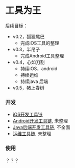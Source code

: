 # 工具为王

后续目标：
* v0.2，狐狸尾巴
  - 完成iOS工具的整理
* v0.3，半吊子
  - 完成Android工具整理
* v0.4，心如刀割
  - 持续iOS，android
  - 持续运维
  - 持续java 后端
* v0.5，猪上春树

### 开发

* [iOS开发工具链](/READ-iOS.md)
* [Android开发工具链](/READ-Android.md), 未整理
* [Java后端开发工具链](/READ-JavaBackend.md), 不全面
* [运维工具链](/READ-Opt.mt), 未整理

### 使用

？？？
